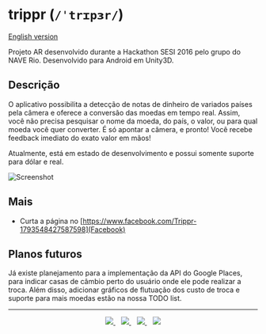# trippr (`/ˈtrɪpɜr/`)

<a href="./README-EN.md">English version</a>

Projeto AR desenvolvido durante a Hackathon SESI 2016 pelo grupo do NAVE Rio. Desenvolvido para Android em Unity3D.

## Descrição

O aplicativo possibilita a detecção de notas de dinheiro de variados países pela câmera e oferece a conversão das moedas em tempo real.
Assim, você não precisa pesquisar o nome da moeda, do país, o valor, ou para qual moeda você quer converter.
É só apontar a câmera, e pronto! Você recebe feedback imediato do exato valor em mãos!

Atualmente, está em estado de desenvolvimento e possui somente suporte para dólar e real.

![Screenshot](http://i.imgur.com/KwN4oVy.png)

## Mais

* Curta a página no [https://www.facebook.com/Trippr-1793548427587598](Facebook)

## Planos futuros

Já existe planejamento para a implementação da API do Google Places, para indicar casas de câmbio perto do usuário onde ele pode realizar a troca. Além disso, adicionar gráficos de flutuação dos custo de troca e suporte para mais moedas estão na nossa TODO list.

<hr/>

<p align="center">
<a title="João Ricardo" target="_blank" href="http://github.com/JRFLGA">
    <img src="https://avatars0.githubusercontent.com/u/3507471?s=50"/>
</a>&nbsp;&nbsp;
<a title="Matheus Avellar" target="_blank" href="http://github.com/MatheusAvellar">
    <img src="https://avatars0.githubusercontent.com/u/1719996?s=50"/>
</a>&nbsp;&nbsp;
<a title="Milena Crivella" target="_blank" href="http://github.com/MilenaCrivella">
    <img src="https://avatars0.githubusercontent.com/u/9369529?s=50"/>
</a>&nbsp;&nbsp;
<a title="Vinicius Apolinário" target="_blank" href="http://github.com/ViniciusApolinario">
    <img src="https://avatars0.githubusercontent.com/u/11331469?s=50"/>
</a>
</p>
